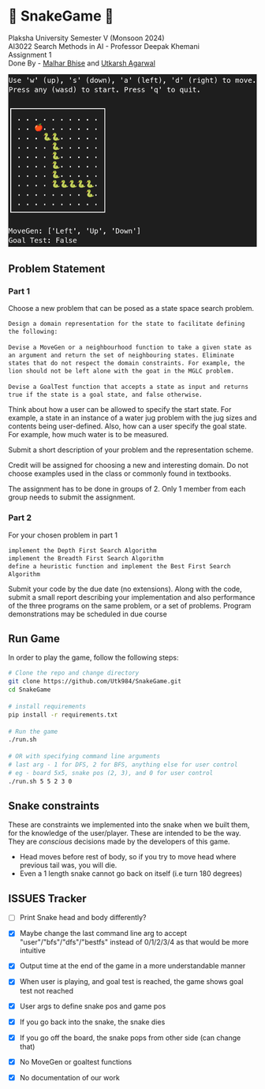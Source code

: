 # 🐍 SnakeGame 🐍

Plaksha University Semester V (Monsoon 2024)  
AI3022 Search Methods in AI - Professor Deepak Khemani  
Assignment 1  
Done By - [Malhar Bhise](https://github.com/coolperson111) and [Utkarsh Agarwal](https://github.com/Utk984)  

![image of snake game in action](snake.png "Snake in action!")

## Problem Statement

### Part 1

Choose a new problem that can be posed as a state space search problem.

    Design a domain representation for the state to facilitate defining the following:

    Devise a MoveGen or a neighbourhood function to take a given state as an argument and return the set of neighbouring states. Eliminate states that do not respect the domain constraints. For example, the lion should not be left alone with the goat in the MGLC problem.

    Devise a GoalTest function that accepts a state as input and returns true if the state is a goal state, and false otherwise.

Think about how a user can be allowed to specify the start state. For example, a state in an instance of a water jug problem with the jug sizes and contents being user-defined. Also, how can a user specify the goal state. For example, how much water is to be measured.

Submit a short description of your problem and the representation scheme.

Credit will be assigned for choosing a new and interesting domain. Do not choose examples used in the class or commonly found in textbooks.

The assignment has to be done in groups of 2. Only 1 member from each group needs to submit the assignment.


### Part 2

For your chosen problem in part 1

    implement the Depth First Search Algorithm
    implement the Breadth First Search Algorithm
    define a heuristic function and implement the Best First Search Algorithm

Submit your code by the due date (no extensions). Along with the code, submit a small report describing your implementation and also performance of the three programs on the same problem, or a set of problems. Program demonstrations may be scheduled in due course


## Run Game

In order to play the game, follow the following steps:

```bash
# Clone the repo and change directory
git clone https://github.com/Utk984/SnakeGame.git
cd SnakeGame

# install requirements
pip install -r requirements.txt

# Run the game
./run.sh

# OR with specifying command line arguments
# last arg - 1 for DFS, 2 for BFS, anything else for user control
# eg - board 5x5, snake pos (2, 3), and 0 for user control
./run.sh 5 5 2 3 0
```


## Snake constraints

These are constraints we implemented into the snake when we built them, for the knowledge of the user/player. These are intended to be the way. They are *conscious* decisions made by the developers of this game.

- Head moves before rest of body, so if you try to move head where previous tail was, you will die.
- Even a 1 length snake cannot go back on itself (i.e turn 180 degrees)


## ISSUES Tracker

- [ ] Print Snake head and body differently?

- [x] Maybe change the last command line arg to accept "user"/"bfs"/"dfs"/"bestfs" instead of 0/1/2/3/4 as that would be more intuitive
- [x] Output time at the end of the game in a more understandable manner
- [x] When user is playing, and goal test is reached, the game shows goal test not reached
- [x] User args to define snake pos and game pos
- [x] If you go back into the snake, the snake dies
- [x] If you go off the board, the snake pops from other side (can change that)
- [x] No MoveGen or goaltest functions
- [x] No documentation of our work
